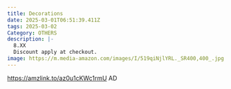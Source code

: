 ```yaml
---
title: Decorations
date: 2025-03-01T06:51:39.411Z
tags: 2025-03-02
Category: OTHERS
description: |-
  8.XX
  Discount apply at checkout.
image: https://m.media-amazon.com/images/I/519qiNjlYRL._SR400,400_.jpg
---
```

https://amzlink.to/az0u1cKWc1rmU    AD